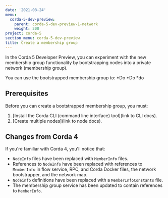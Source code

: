 ```yaml
---
date: '2021-08-24'
menu:
  corda-5-dev-preview:
    parent: corda-5-dev-preview-1-network
    weight: 200
project: corda-5
section_menu: corda-5-dev-preview
title: Create a membership group
---
```


In the Corda 5 Developer Preview, you can experiment with the new membership group functionality by bootstrapping nodes into a private network (membership group).

You can use the bootstrapped membership group to:
*Do
*Do
*do

## Prerequisites

Before you can create a bootstrapped membership group, you must:
1.  [Install the Corda CLI (command line interface) tool](link to CLI docs).
2.  [Create multiple nodes](link to node docs).

## Changes from Corda 4

If you're familiar with Corda 4, you'll notice that:
* `NodeInfo` files have been replaced with `MemberInfo` files.
* References to `NodeInfo` have been replaced with references to `MemberInfo` in flow service, RPC, and Corda Docker files, the network bootstrapper, and the network map.
* `Nodeinfo` definitions have been replaced with a `MemberInfoConstants` file.
* The membership group service has been updated to contain references to `MemberInfo`.

